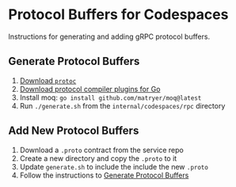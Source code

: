 # Protocol Buffers for Codespaces

Instructions for generating and adding gRPC protocol buffers.

## Generate Protocol Buffers

1. [Download `protoc`](https://grpc.io/docs/protoc-installation/)
2. [Download protocol compiler plugins for Go](https://grpc.io/docs/languages/go/quickstart/)
3. Install moq: `go install github.com/matryer/moq@latest`
4. Run `./generate.sh` from the `internal/codespaces/rpc` directory

## Add New Protocol Buffers

1. Download a `.proto` contract from the service repo
2. Create a new directory and copy the `.proto` to it
3. Update `generate.sh` to include the include the new `.proto`
4. Follow the instructions to [Generate Protocol Buffers](#generate-protocol-buffers)
